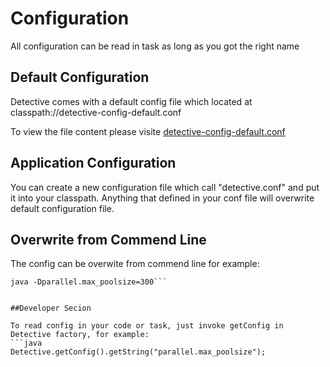 # Configuration

All configuration can be read in task as long as you got the right name


## Default Configuration
Detective comes with a default config file which located at classpath://detective-config-default.conf

To view the file content please visite [detective-config-default.conf](https://github.com/detectiveframework/detective/blob/master/core/src/main/resources/detective-config-default.conf)

## Application Configuration
You can create a new configuration file which call "detective.conf" and put it into your classpath. Anything that defined in your conf file will overwrite default configuration file.

## Overwrite from Commend Line
The config can be overwite from commend line for example:
```
java -Dparallel.max_poolsize=300```


##Developer Secion

To read config in your code or task, just invoke getConfig in Detective factory, for example:
```java
Detective.getConfig().getString("parallel.max_poolsize");
```

